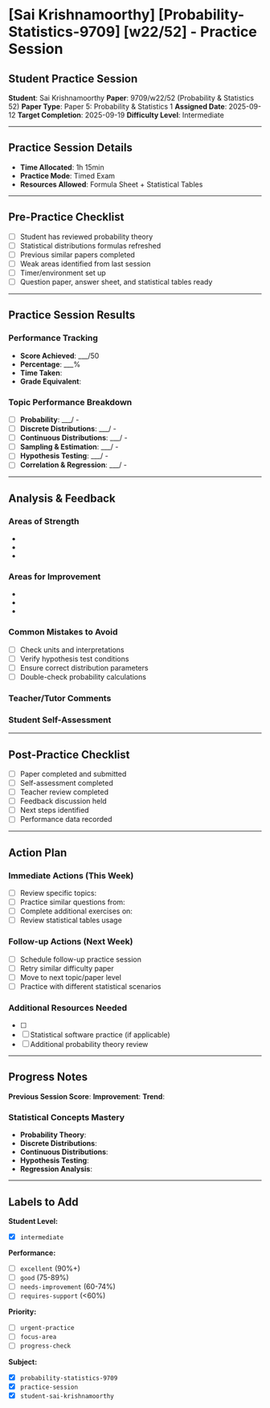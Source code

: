 # [Sai Krishnamoorthy] [Probability-Statistics-9709] [w22/52] - Practice Session

## Student Practice Session

**Student**: Sai Krishnamoorthy
**Paper**: 9709/w22/52 (Probability & Statistics 52)
**Paper Type**: Paper 5: Probability & Statistics 1
**Assigned Date**: 2025-09-12
**Target Completion**: 2025-09-19
**Difficulty Level**: Intermediate

---

## Practice Session Details

- **Time Allocated**: 1h 15min
- **Practice Mode**: Timed Exam
- **Resources Allowed**: Formula Sheet + Statistical Tables

---

## Pre-Practice Checklist

- [ ] Student has reviewed probability theory
- [ ] Statistical distributions formulas refreshed
- [ ] Previous similar papers completed
- [ ] Weak areas identified from last session
- [ ] Timer/environment set up
- [ ] Question paper, answer sheet, and statistical tables ready

---

## Practice Session Results

### Performance Tracking
- **Score Achieved**: ___/50
- **Percentage**: ___%
- **Time Taken**: <!-- Actual time taken -->
- **Grade Equivalent**: <!-- A*/A/B/C/D/E -->

### Topic Performance Breakdown
- [ ] **Probability**: ___/<!-- marks --> - <!-- Comments on basic probability, conditional probability -->
- [ ] **Discrete Distributions**: ___/<!-- marks --> - <!-- Binomial, Poisson, Geometric distributions -->
- [ ] **Continuous Distributions**: ___/<!-- marks --> - <!-- Normal, exponential distributions -->
- [ ] **Sampling & Estimation**: ___/<!-- marks --> - <!-- Sample statistics, confidence intervals -->
- [ ] **Hypothesis Testing**: ___/<!-- marks --> - <!-- t-tests, z-tests, chi-square tests -->
- [ ] **Correlation & Regression**: ___/<!-- marks --> - <!-- Linear relationships, regression analysis -->

---

## Analysis & Feedback

### Areas of Strength
<!-- List areas where student performed well -->
- 
- 
- 

### Areas for Improvement
<!-- List areas needing work -->
- 
- 
- 

### Common Mistakes to Avoid
<!-- Statistics-specific common errors -->
- [ ] Check units and interpretations
- [ ] Verify hypothesis test conditions
- [ ] Ensure correct distribution parameters
- [ ] Double-check probability calculations

### Teacher/Tutor Comments
<!-- Detailed feedback on performance -->


### Student Self-Assessment
<!-- Student's own reflection on the practice session -->


---

## Post-Practice Checklist

- [ ] Paper completed and submitted
- [ ] Self-assessment completed
- [ ] Teacher review completed
- [ ] Feedback discussion held
- [ ] Next steps identified
- [ ] Performance data recorded

---

## Action Plan

### Immediate Actions (This Week)
- [ ] Review specific topics: <!-- List topics -->
- [ ] Practice similar questions from: <!-- Specify sources -->
- [ ] Complete additional exercises on: <!-- Weak areas -->
- [ ] Review statistical tables usage

### Follow-up Actions (Next Week)
- [ ] Schedule follow-up practice session
- [ ] Retry similar difficulty paper
- [ ] Move to next topic/paper level
- [ ] Practice with different statistical scenarios

### Additional Resources Needed
- [ ] <!-- List any additional study materials, tutoring, etc. -->
- [ ] Statistical software practice (if applicable)
- [ ] Additional probability theory review

---

## Progress Notes
<!-- Track progress over multiple sessions -->

**Previous Session Score**: <!-- If applicable -->
**Improvement**: <!-- +/- percentage points -->
**Trend**: <!-- Improving | Stable | Declining -->

### Statistical Concepts Mastery
- **Probability Theory**: <!-- Excellent | Good | Needs Work | Poor -->
- **Discrete Distributions**: <!-- Excellent | Good | Needs Work | Poor -->
- **Continuous Distributions**: <!-- Excellent | Good | Needs Work | Poor -->
- **Hypothesis Testing**: <!-- Excellent | Good | Needs Work | Poor -->
- **Regression Analysis**: <!-- Excellent | Good | Needs Work | Poor -->

---

## Labels to Add
<!-- These will be added automatically -->

**Student Level:**
- [x] `intermediate`

**Performance:**
- [ ] `excellent` (90%+)
- [ ] `good` (75-89%)
- [ ] `needs-improvement` (60-74%)
- [ ] `requires-support` (<60%)

**Priority:**
- [ ] `urgent-practice`
- [ ] `focus-area`
- [ ] `progress-check`

**Subject:**
- [x] `probability-statistics-9709`
- [x] `practice-session`
- [x] `student-sai-krishnamoorthy`
